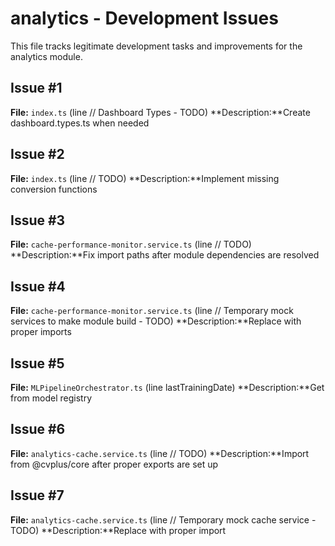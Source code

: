 # analytics - Development Issues

This file tracks legitimate development tasks and improvements for the analytics module.

## Issue #1
**File:** `index.ts` (line // Dashboard Types - TODO)
**Description:**Create dashboard.types.ts when needed

## Issue #2
**File:** `index.ts` (line // TODO)
**Description:**Implement missing conversion functions

## Issue #3
**File:** `cache-performance-monitor.service.ts` (line // TODO)
**Description:**Fix import paths after module dependencies are resolved

## Issue #4
**File:** `cache-performance-monitor.service.ts` (line // Temporary mock services to make module build - TODO)
**Description:**Replace with proper imports

## Issue #5
**File:** `MLPipelineOrchestrator.ts` (line           lastTrainingDate)
**Description:**Get from model registry

## Issue #6
**File:** `analytics-cache.service.ts` (line // TODO)
**Description:**Import from @cvplus/core after proper exports are set up

## Issue #7
**File:** `analytics-cache.service.ts` (line // Temporary mock cache service - TODO)
**Description:**Replace with proper import

